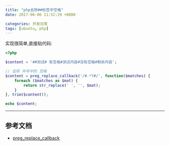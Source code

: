 ```yaml
---
title: "php去除##标签中空格"
date: 2017-06-06 11:52:29 +0800

categories: 开发日常
tags: [ubuntu, php]
---
```


实现很简单,直接贴代码:

```php
<?php

$content = '##测试# 有空格#测试内容#没有空格#剩余内容';

// 去除 井号中的 空格
$content = preg_replace_callback('/#.*?#/', function($matches) {
    foreach ($matches as $mat) {
        return str_replace(' ', '', $mat);
    }
}, trim($content));

echo $content;
```

---
## 参考文档
- [preg_replace_callback](http://php.net/manual/zh/function.preg-replace-callback.php)

